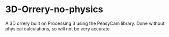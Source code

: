 # 3D-Orrery-no-physics
A 3D orrery built on Processing 3 using the PeasyCam library. Done without physical calculations, so will not be very accurate.
